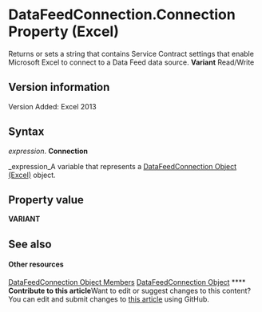 
# DataFeedConnection.Connection Property (Excel)

Returns or sets a string that contains Service Contract settings that enable Microsoft Excel to connect to a Data Feed data source.  **Variant** Read/Write


## Version information

Version Added: Excel 2013 


## Syntax

 _expression_. **Connection**

 _expression_A variable that represents a  [DataFeedConnection Object (Excel)](2ccb242b-28d5-3baf-78be-aa8f7478f4b6.md) object.


## Property value

 **VARIANT**


## See also


#### Other resources


 [DataFeedConnection Object Members](33157c0b-c8d1-355f-8e72-3c7738ff67af.md)
 [DataFeedConnection Object](2ccb242b-28d5-3baf-78be-aa8f7478f4b6.md)
****   **Contribute to this article**Want to edit or suggest changes to this content? You can edit and submit changes to  [this article](https://github.com/jhershey00/VBA_Excel_Test/OpenXMLCon/articles/5f91ca8b-acd4-dfff-9715-a558ff3de292.md) using GitHub.

